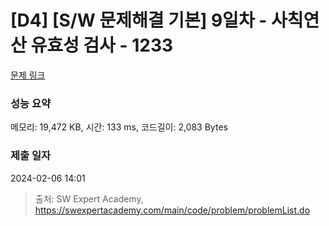 # [D4] [S/W 문제해결 기본] 9일차 - 사칙연산 유효성 검사 - 1233 

[문제 링크](https://swexpertacademy.com/main/code/problem/problemDetail.do?contestProbId=AV141176AIwCFAYD) 

### 성능 요약

메모리: 19,472 KB, 시간: 133 ms, 코드길이: 2,083 Bytes

### 제출 일자

2024-02-06 14:01



> 출처: SW Expert Academy, https://swexpertacademy.com/main/code/problem/problemList.do
